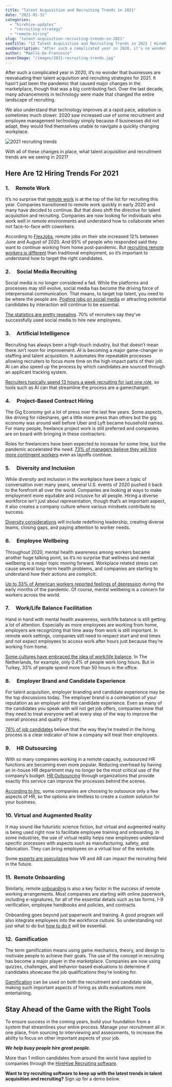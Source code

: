 ```yaml
---
title: "Talent Acquisition and Recruiting Trends in 2021"
date: "2021-01-31"
categories:
  - "hirehive-updates"
  - "recruiting-strategy"
  - "remote-hiring"
slug: "talent-acquisition-recruiting-trends-in-2021"
seoTitle: "12 Talent Acquisition and Recruiting Trends in 2021 | HireHive"
seoDescription: "After such a complicated year in 2020, it’s no wonder that companies are changing their talent acquisition and recruiting strategies for 2021. Check out the current hiring trends as we explore 12 recruiting trends in 2021."
author: "Maëlle-De-Francesco"
coverImage: "/images/2021-recruiting-trends.jpg"
---
```


After such a complicated year in 2020, it’s no wonder that businesses are reevaluating their talent acquisition and recruiting strategies for 2021. It hasn’t just been the pandemic that caused major changes in the marketplace, though that was a big contributing fact. Over the last decade, many advancements in technology were made that changed the entire landscape of recruiting.

We also understand that technology improves at a rapid pace, adoption is sometimes much slower. 2020 saw increased use of some recruitment and employee management technology simply because if businesses did not adapt, they would find themselves unable to navigate a quickly changing workplace.

![2021 recruiting trends](/images/2021-recruiting-trends-600x400.jpg)

With all of these changes in place, what talent acquisition and recruitment trends are we seeing in 2021?

## Here Are 12 Hiring Trends For 2021

### 1.     Remote Work

It’s no surprise that [remote work](https://hirehive.com/remote-working/) is at the top of the list for recruiting this year. Companies transitioned to remote work quickly in early 2020 and many have decided to continue. But that does shift the directive for talent acquisition and recruiting. Companies are now looking for individuals who work well in remote environments and understand how to collaborate when not face-to-face with coworkers.

According to [FlexJobs,](https://www.flexjobs.com/blog/post/survey-productivity-balance-improve-during-pandemic-remote-work/) remote jobs on their site increased 12% between June and August of 2020. And 65% of people who responded said they want to continue working from home post-pandemic. But [recruiting remote workers is different](https://www.fastcompany.com/90572072/recruiting-remote-workers-is-different-heres-how-to-tackle-the-first-step) than traditional employment, so it’s important to understand how to target the right candidates.

### 2.     Social Media Recruiting

Social media is no longer considered a fad. While the platforms and processes may still evolve, social media has become the driving force of interpersonal communication. That means, to target top talent, you need to be where the people are. [Posting jobs on social media](https://hirehive.com/recruiting-features/post-jobs-social-media/) or attracting potential candidates by interaction will continue to be essential.

[The statistics are pretty revealing](https://social-hire.com/blog/small-business/17-social-recruiting-statistics-for-2018-via-lauriewooduk-socialmedia-socialrecruiting). 70% of recruiters say they’ve successfully used social media to hire new employees.

### 3.     Artificial Intelligence

Recruiting has always been a high-touch industry, but that doesn’t mean there isn’t room for improvement. AI is becoming a major game-changer in staffing and talent acquisition. It automates the repeatable processes allowing recruiters to focus more time on the high impact parts of their job. AI can also speed up the process by which candidates are sourced through an applicant tracking system.

[Recruiters typically spend 13 hours a week recruiting for just one role](https://www.forbes.com/sites/falonfatemi/2019/10/31/how-ai-is-uprooting-recruiting/?sh=3954596246ce), so tools such as AI can that streamline the process are a gamechanger.

### 4.     Project-Based Contract Hiring

The Gig Economy got a lot of press over the last few years. Some aspects, like driving for rideshares, get a little more press than others but the gig economy was around well before Uber and Lyft became household names. For many people, freelance project work is still preferred and companies are on board with bringing in these contractors.

Roles for freelancers have been expected to increase for some time, but the pandemic accelerated the need. [73% of managers believe they will hire more contingent workers](https://www.simplilearn.com/growing-demand-for-freelance-work-article) even as layoffs continue.

### 5.     Diversity and Inclusion

While diversity and inclusion in the workplace have been a topic of conversation over many years, several U.S. events of 2020 pushed it back to the forefront all over the world. Companies are looking at ways to make employment more equitable and inclusive for all people. Hiring a diverse workforce isn’t just about representation, though that’s an important aspect, it also creates a company culture where various mindsets contribute to success.

[Diversity considerations](https://www.adp.com/spark/articles/2020/12/diversity-equity-and-inclusion-in-the-workplace-trends-for-2021.aspx) will include redefining leadership, creating diverse teams, closing gaps, and paying attention to worker needs.

### 6.     Employee Wellbeing

Throughout 2020, mental health awareness among workers became another huge talking point, so it’s no surprise that wellness and mental wellbeing is a major topic moving forward. Workplace related stress can cause several long-term health problems, and companies are starting to understand how their actions are complicit.

[Up to 33% of American workers reported feelings of depression](https://www.shrm.org/hr-today/news/hr-news/pages/shrm-research-covid-19-takes-a-toll-on-employees-mental-well-being.aspx) during the early months of the pandemic. Of course, mental wellbeing is a concern for workers across the world.

### 7.     Work/Life Balance Facilitation 

Hand in hand with mental health awareness, work/life balance is still getting a lot of attention. Especially as more employees are working from home, employers are recognizing that time away from work is still important. In remote work settings, companies still need to respect start and end times and not expect employees to access work after hours just because they’re working from home.

[Some cultures have embraced the idea of work/life balance](https://comparecamp.com/work-life-balance-statistics/#:~:text=United%20States,on%20leisure%20and%20personal%20care.). In The Netherlands, for example, only 0.4% of people work long hours. But in Turkey, 33% of people spend more than 50 hours in the office.

### 8.     Employer Brand and Candidate Experience

For talent acquisition, employer branding and candidate experience may be the top discussions today. The employer brand is a combination of your reputation as an employer and the candidate experience. Even as many of the candidates you speak with will not get job offers, companies know that they need to treat everyone well at every step of the way to improve the overall process and quality of hires.

[78% of job candidates](https://everyonesocial.com/blog/employer-branding-statistics/) believe that the way they’re treated in the hiring process is a clear indicator of how a company will treat their employees.

### 9.     HR Outsourcing

With so many companies working in a remote capacity, outsourced HR functions are becoming even more popular. Reducing overhead by having an in-house HR department may no longer be the most critical use of the company’s budget. [HR Outsourcing](https://hirehive.com/how-to-get-the-best-out-of-a-small-hr-team/) through organizations that provide exactly this service can improve the processes behind the scenes.

[According to Inc](https://www.inc.com/hr-outsourcing/best-hr-outsourcing-for-small-business-in-2017.html), some companies are choosing to outsource only a few aspects of HR, so the options are limitless to create a custom solution for your business.

### 10\. Virtual and Augmented Reality

It may sound like futuristic science fiction, but virtual and augmented reality is being used right now to facilitate employee training and onboarding. In some industries, the use of virtual reality helps new employees understand specific processes with aspects such as manufacturing, safety, and fabrication. They can bring employees on a virtual tour of the worksite.

Some [experts are speculating](https://theundercoverrecruiter.com/vr-in-recruitment/) how VR and AR can impact the recruiting field in the future.

### 11\.  Remote Onboarding

Similarly, remote [onboarding](https://hirehive.com/onboarding-processes/) is also a key factor in the success of remote working arrangements. Most companies are starting with online paperwork, including e-signatures, for all of the essential details such as tax forms, I-9 verification, employee handbooks and policies, and contracts.

Onboarding goes beyond just paperwork and training. A good program will also integrate employees into the workforce culture. So understanding not just what to do but [how to do it](https://www.humanresourcestoday.com/2021/onboarding/productivity/?open-article-id=15257340&article-title=how-to-improve-your-onboarding-process--covid---remote-work-issues-for-2021-&blog-domain=swipeclock.com&blog-title=swipeclock) will be essential.

### 12\.  Gamification

The term gamification means using game mechanics, theory, and design to motivate people to achieve their goals. The use of the concept in recruiting has become a major player in the marketplace. Companies are now using quizzes, challenges, and behavior-based evaluations to determine if candidates showcase the job qualifications they’re looking for.

[Gamification](https://www.forbes.com/sites/forbeshumanresourcescouncil/2020/03/09/seven-benefits-of-gamification-in-the-hiring-process/?sh=55a1c7c13bd8) can be used on both the recruitment and candidate side, making such important aspects of hiring as skills evaluations more entertaining.

## Stay Ahead of the Game with the Right Tools

To ensure success in the coming years, build your foundation from a system that streamlines your entire process. Manage your recruitment all in one place, from sourcing to interviewing and assessments, to increase the ability to focus on other important aspects of your job.

**_We help busy people hire great people._**

More than 1 million candidates from around the world have applied to companies through the [HireHive Recruiting software](https://hirehive.com/).

**Want to try recruiting software to keep up with the latest trends in talent acquisition and recruiting?** Sign up for a demo below.
